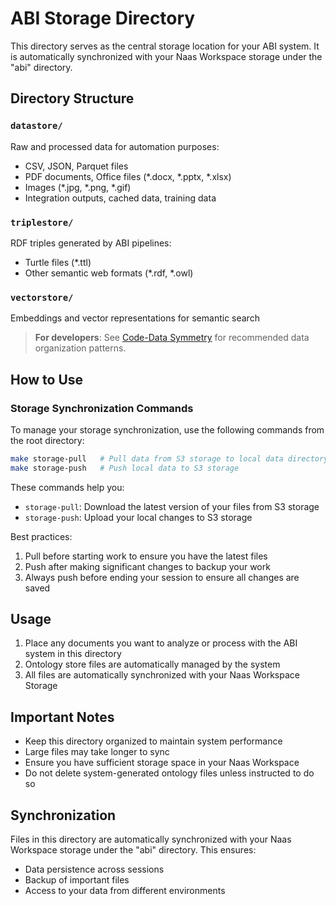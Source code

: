 # ABI Storage Directory

This directory serves as the central storage location for your ABI system. It is automatically synchronized with your Naas Workspace storage under the "abi" directory.

## Directory Structure

### `datastore/`
Raw and processed data for automation purposes:
- CSV, JSON, Parquet files
- PDF documents, Office files (*.docx, *.pptx, *.xlsx)
- Images (*.jpg, *.png, *.gif)
- Integration outputs, cached data, training data

### `triplestore/`
RDF triples generated by ABI pipelines:
- Turtle files (*.ttl)
- Other semantic web formats (*.rdf, *.owl)

### `vectorstore/`
Embeddings and vector representations for semantic search

> **For developers**: See [Code-Data Symmetry](../docs/developer_tool_chain/code_data_symmetry.md) for recommended data organization patterns.

## How to Use

### Storage Synchronization Commands
To manage your storage synchronization, use the following commands from the root directory:

```bash
make storage-pull   # Pull data from S3 storage to local data directory
make storage-push   # Push local data to S3 storage
```

These commands help you:
- `storage-pull`: Download the latest version of your files from S3 storage
- `storage-push`: Upload your local changes to S3 storage

Best practices:
1. Pull before starting work to ensure you have the latest files
2. Push after making significant changes to backup your work
3. Always push before ending your session to ensure all changes are saved

## Usage

1. Place any documents you want to analyze or process with the ABI system in this directory
2. Ontology store files are automatically managed by the system
3. All files are automatically synchronized with your Naas Workspace Storage 

## Important Notes

- Keep this directory organized to maintain system performance
- Large files may take longer to sync
- Ensure you have sufficient storage space in your Naas Workspace
- Do not delete system-generated ontology files unless instructed to do so

## Synchronization

Files in this directory are automatically synchronized with your Naas Workspace storage under the "abi" directory. This ensures:
- Data persistence across sessions
- Backup of important files
- Access to your data from different environments

